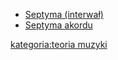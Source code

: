   - [Septyma (interwał)](Septyma_\(interwał\) "wikilink")
  - [Septyma akordu](Septyma_akordu "wikilink")

[kategoria:teoria muzyki](kategoria:teoria_muzyki "wikilink")